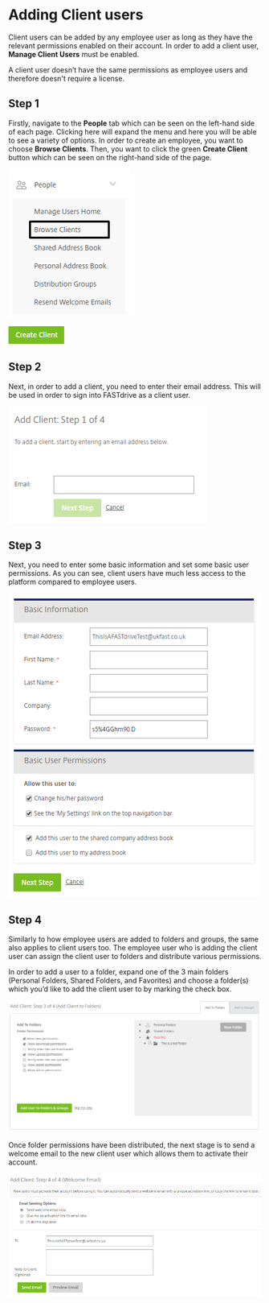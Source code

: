 # Adding Client users

Client users can be added by any employee user as long as they have the relevant permissions enabled on their account. In order to add a client user, __Manage Client Users__ must be enabled.

A client user doesn’t have the same permissions as employee users and therefore doesn't require a license.

## Step 1

Firstly, navigate to the __People__ tab which can be seen on the left-hand side of each page. Clicking here will expand the menu and here you will be able to see a variety of options. In order to create an employee, you want to choose __Browse Clients__. Then, you want to click the green __Create Client__ button which can be seen on the right-hand side of the page.

![Image69](files/Image69.png)

![Image70](files/Image70.png)

## Step 2

Next, in order to add a client, you need to enter their email address. This will be used in order to sign into FASTdrive as a client user.

![Image71](files/Image71.png)

## Step 3

Next, you need to enter some basic information and set some basic user permissions. As you can see, client users have much less access to the platform compared to employee users.

![Image72](files/Image72.png)

## Step 4

Similarly to how employee users are added to folders and groups, the same also applies to client users too. The employee user who is adding the client user can assign the client user to folders and distribute various permissions.

In order to add a user to a folder, expand one of the 3 main folders (Personal Folders, Shared Folders, and Favorites) and choose a folder(s) which you’d like to add the client user to by marking the check box.

![Image73](files/Image73.png)

Once folder permissions have been distributed, the next stage is to send a welcome email to the new client user which allows them to activate their account.

![Image74](files/Image74.png)
